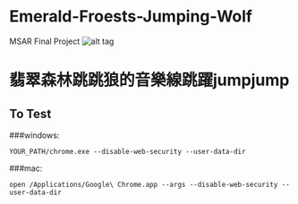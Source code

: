 # Emerald-Froests-Jumping-Wolf

MSAR Final Project
![alt tag](https://cloud.githubusercontent.com/assets/4011729/15992543/57dde160-3101-11e6-8b06-970acfcf7f3c.png)

# 翡翠森林跳跳狼的音樂線跳躍jumpjump



## To Test
###windows:
```
YOUR_PATH/chrome.exe --disable-web-security --user-data-dir
```
###mac:
```
open /Applications/Google\ Chrome.app --args --disable-web-security --user-data-dir
```
